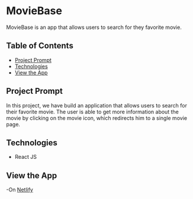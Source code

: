 # **MovieBase**

MovieBase is an app that allows users to search for they favorite movie.

## Table of Contents

- [Project Prompt](#project-prompt)
- [Technologies](#technologies)
- [View the App](#view-the-app)

## Project Prompt

In this project, we have build an application that allows users to search for their favorite movie.
The user is able to get more information about the movie by clicking on the movie icon, which redirects him to a single movie page.

## Technologies

- React JS

## View the App

-On [Netlify]()
